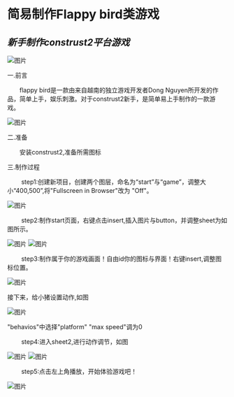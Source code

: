 # 简易制作Flappy bird类游戏

## *新手制作construst2平台游戏*

![图片](images/timg.jpg)

一.前言

&emsp;&emsp;flappy bird是一款由来自越南的独立游戏开发者Dong Nguyen所开发的作品，简单上手，娱乐刺激。对于construst2新手，是简单易上手制作的一款游戏。

![图片](images/start.jpg)

二.准备

&emsp;&emsp;安装construst2,准备所需图标

三.制作过程

&emsp;&emsp;
step1:创建新项目，创建两个图层，命名为“start”与“game”，调整大小“400,500”,将"Fullscreen in Browser"改为  "Off"。

![图片](images/01.png)

&emsp;&emsp;
step2:制作start页面，右键点击insert,插入图片与button，并调整sheet为如图所示。

![图片](images/02.png)
![图片](images/03.png)

&emsp;&emsp;
step3:制作属于你的游戏画面！自由id你的图标与界面！右键insert,调整图标位置。

![图片](images/04.png)

接下来，给小猪设置动作,如图

![图片](images/05.png)

"behavios"中选择"platform"
"max speed"调为0

&emsp;&emsp;
step4:进入sheet2,进行动作调节，如图

![图片](images/06.png)
![图片](images/07.png)

&emsp;&emsp;
step5:点击左上角播放，开始体验游戏吧！

![图片](images/233.gif)
